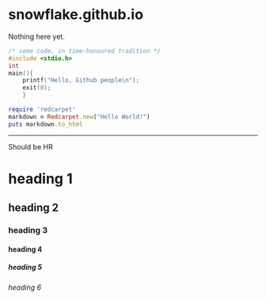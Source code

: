 # snowflake.github.io


Nothing here yet.

```c
/* some code, in time-honoured tradition */
#include <stdio.h>
int
main(){
    printf("Hello, Github people\n");
    exit(0);
    }
```    

```ruby
require 'redcarpet'
markdown = Redcarpet.new("Hello World!")
puts markdown.to_html
```

---
Should be HR 

# heading 1
## heading 2
### heading 3
#### heading 4
##### heading 5
###### heading 6



